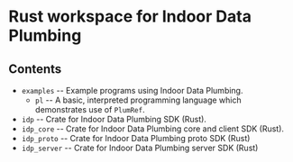 # Rust workspace for Indoor Data Plumbing

## Contents

-   `examples` -- Example programs using Indoor Data Plumbing.
    -   `pl` -- A basic, interpreted programming language which demonstrates use of `PlumRef`.
-   `idp` -- Crate for Indoor Data Plumbing SDK (Rust).
-   `idp_core` -- Crate for Indoor Data Plumbing core and client SDK (Rust).
-   `idp_proto` -- Crate for Indoor Data Plumbing proto SDK (Rust)
-   `idp_server` -- Crate for Indoor Data Plumbing server SDK (Rust)
